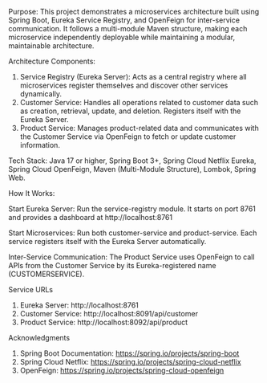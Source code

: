 Purpose: This project demonstrates a microservices architecture built using Spring Boot, Eureka Service Registry, and OpenFeign for inter-service communication.
It follows a multi-module Maven structure, making each microservice independently deployable while maintaining a modular, maintainable architecture.

Architecture Components:

1. Service Registry (Eureka Server): Acts as a central registry where all microservices register themselves and discover other services dynamically.
2. Customer Service: Handles all operations related to customer data such as creation, retrieval, update, and deletion. Registers itself with the Eureka Server.
3. Product Service: Manages product-related data and communicates with the Customer Service via OpenFeign to fetch or update customer information.


Tech Stack: 
Java 17 or higher, Spring Boot 3+, Spring Cloud Netflix Eureka, Spring Cloud OpenFeign, Maven (Multi-Module Structure), Lombok, Spring Web.

How It Works:

Start Eureka Server:
Run the service-registry module. It starts on port 8761 and provides a dashboard at http://localhost:8761

Start Microservices:
Run both customer-service and product-service. Each service registers itself with the Eureka Server automatically.

Inter-Service Communication:
The Product Service uses OpenFeign to call APIs from the Customer Service by its Eureka-registered name (CUSTOMERSERVICE).


Service URLs
1. Eureka Server: http://localhost:8761
2. Customer Service: http://localhost:8091/api/customer
3. Product Service: http://localhost:8092/api/product

Acknowledgments
1. Spring Boot Documentation: https://spring.io/projects/spring-boot
2. Spring Cloud Netflix: https://spring.io/projects/spring-cloud-netflix
3. OpenFeign: https://spring.io/projects/spring-cloud-openfeign
